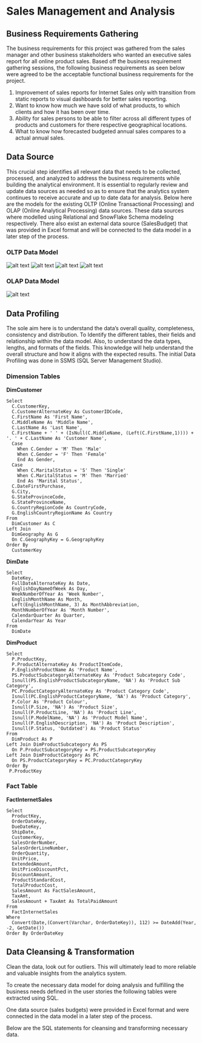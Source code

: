 # Sales Management and Analysis

## Business Requirements Gathering
The business requirements for this project was gathered from the sales manager and other business stakeholders who wanted an executive sales report for all online product sales. Based off the business requirement gathering sessions, the following business requirements as seen below were agreed to be the acceptable functional business requirements for the project.
1. Improvement of sales reports for Internet Sales only with transition from static reports to visual dashboards for better sales reporting.
2. Want to know how much we have sold of what products, to which clients and how it has been over time.
3. Ability for sales persons to be able to filter across all different types of products and customers for there respective geographical locations.
4. What to know how forecasted budgeted annual sales compares to a actual annual sales.

## Data Source
This crucial step identifies all relevant data that needs to be collected, processed, and analyzed to address the business requirements while building the analytical environment. It is essential to regularly review and update data sources as needed so as to ensure that the analytics system continues to receive accurate and up to date data for analysis.
Below here are the models for the existing OLTP (Online Transactional Processing) and OLAP (Online Analytical Processing) data sources. These data sources where modelled using Relational and SnowFlake Schema modeling respectively. There also exist an external data source (SalesBudget) that was provided in Excel format and will be connected to the data model in a later step of the process.
### OLTP Data Model
![alt text](https://github.com/KLemboye/SALES-ANALYSIS-PROJECT/blob/02e9d240e460d03a4fd9bd53e613a7c5f0c7651a/OLTP%20DataSource1.JPG "OLTTP Relational Model")
![alt text](https://github.com/KLemboye/SALES-ANALYSIS-PROJECT/blob/02e9d240e460d03a4fd9bd53e613a7c5f0c7651a/OLTP%20DataSource2.JPG "OLTTP Relational Model")
![alt text](https://github.com/KLemboye/SALES-ANALYSIS-PROJECT/blob/02e9d240e460d03a4fd9bd53e613a7c5f0c7651a/OLTP%20DataSource3.JPG "OLTTP Relational Model")
![alt text](https://github.com/KLemboye/SALES-ANALYSIS-PROJECT/blob/02e9d240e460d03a4fd9bd53e613a7c5f0c7651a/OLTP%20DataSource4.JPG "OLTTP Relational Model")
### OLAP Data Model
![alt text](https://github.com/KLemboye/SALES-ANALYSIS-PROJECT/blob/493ac4dbdba5d1db68aab577ae373e2b0639eb9e/OLAP%20DataSource.JPG "OLAP Snowflake Schema")

## Data Profiling
The sole aim here is to understand the data’s overall quality, completeness, consistency and distribution. To Identify the different tables, their fields and relationship within the data model. Also, to understand the data types, lengths, and formats of the fields. This knowledge will help understand the overall structure and how it aligns with the expected results. The initial Data Profiling was done in SSMS (SQL Server Management Studio).

### Dimension Tables
**DimCustomer**
```
Select 
  C.CustomerKey,
  C.CustomerAlternateKey As CustomerIDCode,
  C.FirstName As 'First Name',
  C.MiddleName As 'Middle Name',
  C.LastName As 'Last Name',
  C.FirstName + ' ' + (IsNull(C.MiddleName, (Left(C.FirstName,1)))) + '. ' + C.LastName As 'Customer Name', 
  Case
	When C.Gender = 'M' Then 'Male'
	When C.Gender = 'F' Then 'Female'
	End As Gender,
  Case
	When C.MaritalStatus = 'S' Then 'Single'
	When C.MaritalStatus = 'M' Then 'Married'
	End As 'Marital Status',
  C.DateFirstPurchase, 
  G.City, 
  G.StateProvinceCode,
  G.StateProvinceName,
  G.CountryRegionCode As CountryCode,
  G.EnglishCountryRegionName As Country
From 
  DimCustomer As C 
Left Join
  DimGeography As G
  On C.GeographyKey = G.GeographyKey 
Order By 
  CustomerKey
  ```

**DimDate**
```
Select 
  DateKey, 
  FullDateAlternateKey As Date, 
  EnglishDayNameOfWeek As Day, 
  WeekNumberOfYear As 'Week Number', 
  EnglishMonthName As Month, 
  Left(EnglishMonthName, 3) As MonthAbbreviation, 
  MonthNumberOfYear As 'Month Number', 
  CalendarQuarter As Quarter, 
  CalendarYear As Year 
From 
  DimDate 
```

**DimProduct**
```
Select
  P.ProductKey,
  P.ProductAlternateKey As ProductItemCode,
  P.EnglishProductName As 'Product Name',
  PS.ProductSubcategoryAlternateKey As 'Product Subcategory Code',
  Isnull(PS.EnglishProductSubcategoryName, 'NA') As 'Product Sub Category',
  PC.ProductCategoryAlternateKey As 'Product Category Code',
  Isnull(PC.EnglishProductCategoryName, 'NA') As 'Product Category',
  P.Color As 'Product Colour',
  Isnull(P.Size, 'NA') As 'Product Size',
  Isnull(P.ProductLine, 'NA') As 'Product Line',
  Isnull(P.ModelName, 'NA') As 'Product Model Name',
  Isnull(P.EnglishDescription, 'NA') As 'Product Description',
  Isnull(P.Status, 'Outdated') As 'Product Status'
From
  DimProduct As P
Left Join DimProductSubcategory As PS
  On P.ProductSubcategoryKey = PS.ProductSubcategoryKey
Left Join DimProductCategory As PC
  On PS.ProductCategoryKey = PC.ProductCategoryKey
Order By
 P.ProductKey
```
### Fact Table
**FactInternetSales**
```
Select
  ProductKey,
  OrderDateKey,
  DueDateKey,
  ShipDate,
  CustomerKey,
  SalesOrderNumber,
  SalesOrderLineNumber,
  OrderQuantity,
  UnitPrice,
  ExtendedAmount,
  UnitPriceDiscountPct,
  DiscountAmount,
  ProductStandardCost,
  TotalProductCost,
  SalesAmount As FactSalesAmount,
  TaxAmt,
  SalesAmount + TaxAmt As TotalPaidAmount
From
  FactInternetSales
Where
  Convert(Date,(Convert(Varchar, OrderDateKey)), 112) >= DateAdd(Year, -2, GetDate())
Order By OrderDateKey
```

## Data Cleansing & Transformation

Clean the data, look out for outliers. This will ultimately lead to more reliable and valuable insights from the analytics system.


To create the necessary data model for doing analysis and fulfilling the business needs defined in the user stories the following tables were extracted using SQL.

One data source (sales budgets) were provided in Excel format and were connected in the data model in a later step of the process.

Below are the SQL statements for cleansing and transforming necessary data.
